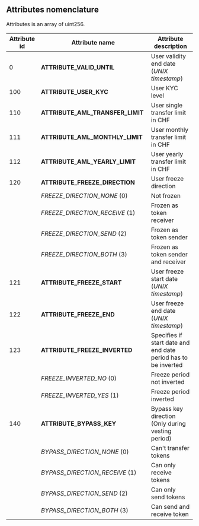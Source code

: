 ## Attributes nomenclature

Attributes is an array of uint256.

Attribute id | Attribute name | Attribute description
--- | --- | ---
0 | **ATTRIBUTE_VALID_UNTIL** | User validity end date (*UNIX timestamp*)
100 | **ATTRIBUTE_USER_KYC** | User KYC level
110 | **ATTRIBUTE_AML_TRANSFER_LIMIT** | User single transfer limit in CHF  
111 | **ATTRIBUTE_AML_MONTHLY_LIMIT** | User monthly transfer limit in CHF  
112 | **ATTRIBUTE_AML_YEARLY_LIMIT** | User yearly transfer limit in CHF
120 | **ATTRIBUTE_FREEZE_DIRECTION** | User freeze direction  
  || *FREEZE_DIRECTION_NONE* (0) | Not frozen  
  || *FREEZE_DIRECTION_RECEIVE* (1) | Frozen as token receiver  
  || *FREEZE_DIRECTION_SEND* (2) | Frozen as token sender  
  || *FREEZE_DIRECTION_BOTH* (3) | Frozen as token sender and receiver  
121 | **ATTRIBUTE_FREEZE_START** | User freeze start date (*UNIX timestamp*)  
122 | **ATTRIBUTE_FREEZE_END** | User freeze end date (*UNIX timestamp*)  
123 | **ATTRIBUTE_FREEZE_INVERTED** | Specifies if start date and end date period has to be inverted  
  || *FREEZE_INVERTED_NO* (0) | Freeze period not inverted  
  || *FREEZE_INVERTED_YES* (1) | Freeze period inverted  
140 | **ATTRIBUTE_BYPASS_KEY** | Bypass key direction  (Only during vesting period) 
  || *BYPASS_DIRECTION_NONE* (0) | Can't transfer tokens
  || *BYPASS_DIRECTION_RECEIVE* (1) | Can only receive tokens  
  || *BYPASS_DIRECTION_SEND* (2) | Can only send tokens  
  || *BYPASS_DIRECTION_BOTH* (3) | Can send and receive token
